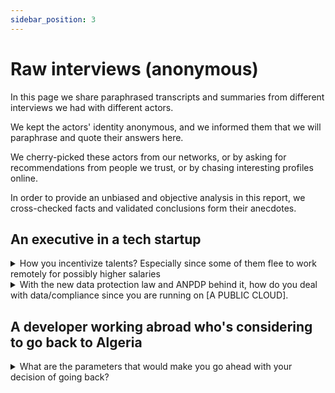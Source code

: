 ```yaml
---
sidebar_position: 3
---
```


# Raw interviews (anonymous)

In this page we share paraphrased transcripts and summaries from different interviews we had with different actors.

We kept the actors' identity anonymous, and we informed them that we will paraphrase and quote their answers here.

We cherry-picked these actors from our networks, or by asking for recommendations from people we trust, or by chasing interesting profiles online.

In order to provide an unbiased and objective analysis in this report, we cross-checked facts and validated conclusions form their anecdotes.

## An executive in a tech startup 

<details>
    <summary>
    How you incentivize talents? Especially since some of them flee to work remotely for possibly higher salaries 
    </summary>

    - It is definitely hard to compete with salaries that remote working offer, if you have a startup in Algeria your revenues are in Algerian dinars, you can't match salaries developers can get with remote working positions (especially that they're in foreign currencies with high exchange rates).

    However, to retain talents we increased salaries, and we provide more perks for our developers such as credits to use some VTC services, business SIM cards, career growth and promotion programs, and we offer exceptional *gifts* for our loyal employees.

    We can't really compare salaries to what developers can get from remote working, those who work remotely generally don't pay taxes, and CNAS/CASNOS.
  
</details>

<details>
    <summary>
    With the new data protection law and ANPDP behind it, how do you deal with data/compliance since you are running on [A PUBLIC CLOUD].
    </summary>

    We are aware of the law, and we work with our lawyers to clarify it. We know that there is a process and a document to apply for if you want to move your data to the cloud.
</details>

## A developer working abroad who's considering to go back to Algeria

<details>
    <summary>
    What are the parameters that would make you go ahead with your decision of going back?
    </summary>

    - I want to have a remote job, or a decent business in Algeria. I don't want to have a regular job in Algeria, but have my own business there.
    - I have to have a citizenship, or a permanent settlement permit from the country where I currently live in. Then I will be able to go back in Algeria while still having the freedom of movement, I want to travel for whatever reason I want, anytime I want, and my Algerian passport is not enough.

    But what I'm more concerned about is:

    - My job security here [in the foreign country], labor laws and the economic situation provide a safe and a stable work environment.
    - Algerian laws and bureaucracy and banking systems are unclear, and navigating through them is more challenging with the lack of professionalism of some individuals, if you want to submit a certain application you might be stopped by a random agent stating that this law doesn't exist, or we still didn't receive a notice stating that this law is applicable.
</details>


<!-- 
<details>
<summary>
</summary>
</details> -->
